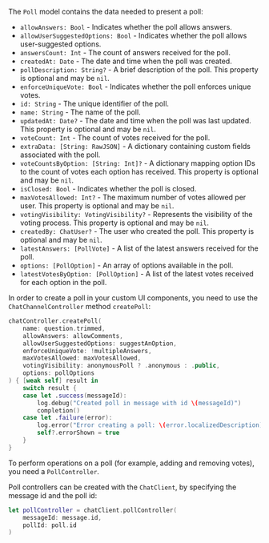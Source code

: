The `Poll` model contains the data needed to present a poll:

- `allowAnswers: Bool` - Indicates whether the poll allows answers.
- `allowUserSuggestedOptions: Bool` - Indicates whether the poll allows user-suggested options.
- `answersCount: Int` - The count of answers received for the poll.
- `createdAt: Date` - The date and time when the poll was created.
- `pollDescription: String?` - A brief description of the poll. This property is optional and may be `nil`.
- `enforceUniqueVote: Bool` - Indicates whether the poll enforces unique votes.
- `id: String` - The unique identifier of the poll.
- `name: String` - The name of the poll.
- `updatedAt: Date?` - The date and time when the poll was last updated. This property is optional and may be `nil`.
- `voteCount: Int` - The count of votes received for the poll.
- `extraData: [String: RawJSON]` - A dictionary containing custom fields associated with the poll.
- `voteCountsByOption: [String: Int]?` - A dictionary mapping option IDs to the count of votes each option has received. This property is optional and may be `nil`.
- `isClosed: Bool` - Indicates whether the poll is closed.
- `maxVotesAllowed: Int?` - The maximum number of votes allowed per user. This property is optional and may be `nil`.
- `votingVisibility: VotingVisibility?` - Represents the visibility of the voting process. This property is optional and may be `nil`.
- `createdBy: ChatUser?` - The user who created the poll. This property is optional and may be `nil`.
- `latestAnswers: [PollVote]` - A list of the latest answers received for the poll.
- `options: [PollOption]` - An array of options available in the poll.
- `latestVotesByOption: [PollOption]` - A list of the latest votes received for each option in the poll.

In order to create a poll in your custom UI components, you need to use the `ChatChannelController` method `createPoll`:

```swift
chatController.createPoll(
    name: question.trimmed,
    allowAnswers: allowComments,
    allowUserSuggestedOptions: suggestAnOption,
    enforceUniqueVote: !multipleAnswers,
    maxVotesAllowed: maxVotesAllowed,
    votingVisibility: anonymousPoll ? .anonymous : .public,
    options: pollOptions
) { [weak self] result in
    switch result {
    case let .success(messageId):
        log.debug("Created poll in message with id \(messageId)")
        completion()
    case let .failure(error):
        log.error("Error creating a poll: \(error.localizedDescription)")
        self?.errorShown = true
    }
}
```

To perform operations on a poll (for example, adding and removing votes), you need a `PollController`.

Poll controllers can be created with the `ChatClient`, by specifying the message id and the poll id:

```swift
let pollController = chatClient.pollController(
    messageId: message.id,
    pollId: poll.id
)
```